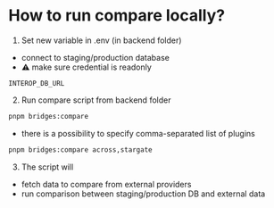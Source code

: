 # How to run compare locally?

1. Set new variable in .env (in backend folder)
- connect to staging/production database
- ⚠️ make sure credential is readonly
```
INTEROP_DB_URL
```
2. Run compare script from backend folder
```bash
pnpm bridges:compare
```
- there is a possibility to specify comma-separated list of plugins
```bash
pnpm bridges:compare across,stargate
```
3. The script will
- fetch data to compare from external providers
- run comparison between staging/production DB and external data
